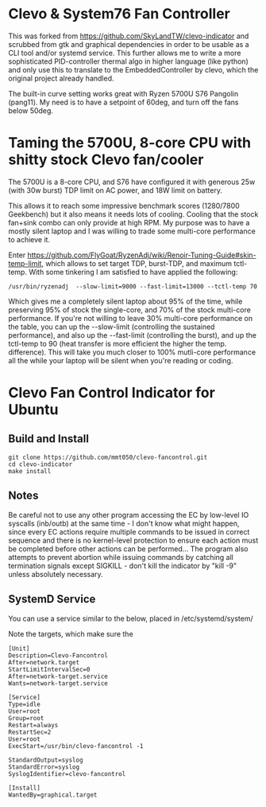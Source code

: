 Clevo & System76 Fan Controller 
===============================

This was forked from https://github.com/SkyLandTW/clevo-indicator and scrubbed from gtk and graphical dependencies in order
to be usable as a CLI tool and/or systemd service. This further allows me to write a more sophisticated PID-controller thermal algo in higher language (like python)
and only use this to translate to the EmbeddedController by clevo, which the original project already handled.

The built-in curve setting works great with Ryzen 5700U S76 Pangolin (pang11). My need is to have a setpoint of 60deg, and turn off the fans below 50deg. 

Taming the 5700U, 8-core CPU with shitty stock Clevo fan/cooler
===============================================================

The 5700U is a 8-core CPU, and S76 have configured it with generous 25w (with 30w burst) TDP limit on AC power, and 18W limit on battery.

This allows it to reach some impressive benchmark scores (1280/7800 Geekbench) but it also means it needs lots of cooling. Cooling that the stock fan+sink combo can only provide at high RPM.  My purpose was to have a mostly silent laptop and I was willing to trade some multi-core performance to achieve it. 

Enter https://github.com/FlyGoat/RyzenAdj/wiki/Renoir-Tuning-Guide#skin-temp-limit, which allows to set target TDP, burst-TDP, and maximum tctl-temp. With some tinkering I am satisfied to have applied the following:
```shell
/usr/bin/ryzenadj  --slow-limit=9000 --fast-limit=13000 --tctl-temp 70
```

Which gives me a completely silent laptop about 95% of the time, while preserving 95% of stock the single-core, and 70% of the stock multi-core performance. If you're not willing to leave 30% multi-core performance on the table, you can up the --slow-limit (controlling the sustained performance), and also up the --fast-limit (controlling the burst), and up the tctl-temp to 90 (heat transfer is more efficient the higher the temp. difference). This will take you much closer to 100% mutli-core performance all the while your laptop will be silent when you're reading or coding.


Clevo Fan Control Indicator for Ubuntu
======================================

Build and Install
-----------------

```shell
git clone https://github.com/mmt050/clevo-fancontrol.git
cd clevo-indicator
make install
```


Notes
-----

Be careful not to use any other program accessing the EC by low-level IO
syscalls (inb/outb) at the same time - I don't know what might happen, since
every EC actions require multiple commands to be issued in correct sequence and
there is no kernel-level protection to ensure each action must be completed
before other actions can be performed... The program also attempts to prevent
abortion while issuing commands by catching all termination signals except
SIGKILL - don't kill the indicator by "kill -9" unless absolutely necessary.

SystemD Service
---------------

You can use a service similar to the below, placed in /etc/systemd/system/

Note the targets, which make sure the 

```shell
[Unit]
Description=Clevo-Fancontrol
After=network.target
StartLimitIntervalSec=0
After=network-target.service
Wants=network-target.service

[Service]
Type=idle
User=root
Group=root
Restart=always
RestartSec=2
User=root
ExecStart=/usr/bin/clevo-fancontrol -1

StandardOutput=syslog
StandardError=syslog
SyslogIdentifier=clevo-fancontrol

[Install]
WantedBy=graphical.target

```


